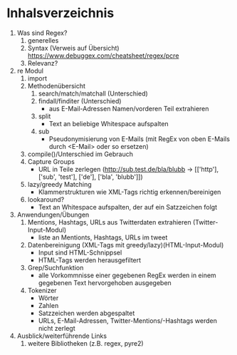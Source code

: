 # Inhalsverzeichnis
1. Was sind Regex?
    1. generelles
    2. Syntax (Verweis auf Übersicht)
        https://www.debuggex.com/cheatsheet/regex/pcre
    3. Relevanz?
2. re Modul
    1. import
    2. Methodenübersicht
        1. search/match/matchall (Unterschied)
        2. findall/finditer (Unterschied)
            - aus E-Mail-Adressen Namen/vorderen Teil extrahieren
        3. split
            - Text an beliebige Whitespace aufspalten
        4. sub
            - Pseudonymisierung von E-Mails (mit RegEx von oben E-Mails durch \<E-Mail\> oder so ersetzen)
    3. compile()/Unterschied im Gebrauch
    4. Capture Groups
        - URL in Teile zerlegen (http://sub.test.de/bla/blubb -> [['http'], ['sub', 'test'], ['de'], ['bla', 'blubb']])
    5. lazy/greedy Matching
        - Klammerstrukturen wie XML-Tags richtig erkennen/bereinigen
    6. lookaround?
        - Text an Whitespace aufspalten, der auf ein Satzzeichen folgt
3. Anwendungen/Übungen
    1. Mentions, Hashtags, URLs aus Twitterdaten extrahieren (Twitter-Input-Modul)
        - liste an Mentionts, Hashtags, URLs im tweet
    2. Datenbereinigung (XML-Tags mit greedy/lazy)(HTML-Input-Modul)
        - Input sind HTML-Schnippsel
        - HTML-Tags werden herausgefiltert
    3. Grep/Suchfunktion
        - alle Vorkommnisse einer gegebenen RegEx werden in einem gegebenen Text hervorgehoben ausgegeben
    4. Tokenizer
        - Wörter
        - Zahlen
        - Satzzeichen werden abgespaltet
        - URLs, E-Mail-Adressen, Twitter-Mentions/-Hashtags werden nicht zerlegt
4. Ausblick/weiterführende Links
    1. weitere Bibliotheken (z.B. regex, pyre2)
